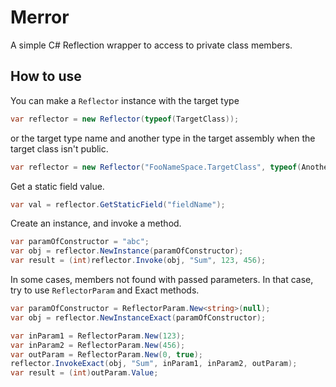 Merror
======

A simple C# Reflection wrapper to access to private class members.

## How to use

You can make a `Reflector` instance with the target type

```cs
var reflector = new Reflector(typeof(TargetClass));
```

or the target type name and another type in the target assembly when the target class isn't public.

```cs
var reflector = new Reflector("FooNameSpace.TargetClass", typeof(AnotherClass));
```

Get a static field value.

```cs
var val = reflector.GetStaticField("fieldName");
```

Create an instance, and invoke a method.

```cs
var paramOfConstructor = "abc";
var obj = reflector.NewInstance(paramOfConstructor);
var result = (int)reflector.Invoke(obj, "Sum", 123, 456);
```

In some cases, members not found with passed parameters. In that case, try to use `ReflectorParam` and Exact methods.

```cs
var paramOfConstructor = ReflectorParam.New<string>(null);
var obj = reflector.NewInstanceExact(paramOfConstructor);

var inParam1 = ReflectorParam.New(123);
var inParam2 = ReflectorParam.New(456);
var outParam = ReflectorParam.New(0, true);
reflector.InvokeExact(obj, "Sum", inParam1, inParam2, outParam);
var result = (int)outParam.Value;
```
